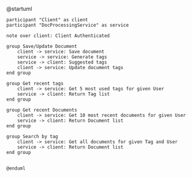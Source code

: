 @startuml
    
    participant "Client" as client
    participant "DocProcessingService" as service
    
    note over client: Client Authenticated

    group Save/Update Document
        client -> service: Save document
        service -> service: Generate tags
        service -> client: Suggested tags
        client -> service: Update document tags
    end group

    group Get recent tags
        client -> service: Get 5 most used tags for given User
        service -> client: Return Tag list
    end group

    group Get recent Documents
        client -> service: Get 10 most recent documents for given User
        service -> client: Return Document list
    end group

    group Search by tag
        client -> service: Get all documents for given Tag and User
        service -> client: Return Document list
    end group
    
    
    @enduml
